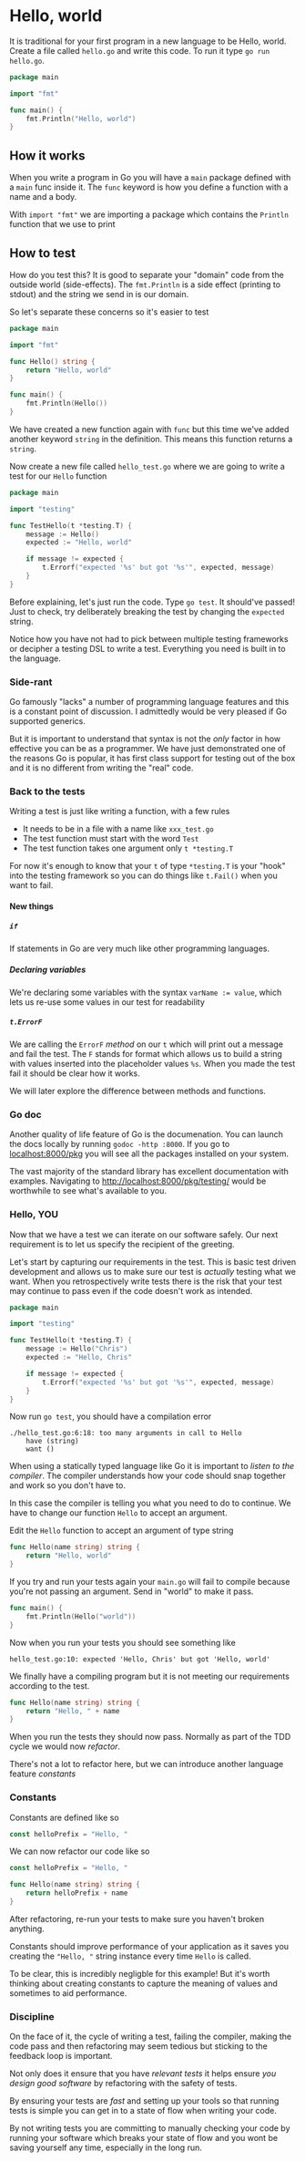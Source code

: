 # Hello, world

It is traditional for your first program in a new language to be Hello, world. Create a file called `hello.go` and write this code. To run it type `go run hello.go`.

```go
package main

import "fmt"

func main() {
	fmt.Println("Hello, world")
}
```

## How it works
When you write a program in Go you will have a `main` package defined with a `main` func inside it. The `func` keyword is how you define a function with a name and a body.

With `import "fmt"` we are importing a package which contains the `Println` function that we use to print

## How to test

How do you test this? It is good to separate your "domain" code from the outside world (side-effects). The `fmt.Println` is a side effect (printing to stdout) and the string we send in is our domain.

So let's separate these concerns so it's easier to test

```go
package main

import "fmt"

func Hello() string {
	return "Hello, world"
}

func main() {
	fmt.Println(Hello())
}
```

We have created a new function again with `func` but this time we've added another keyword `string` in the definition. This means this function returns a `string`. 

Now create a new file called `hello_test.go` where we are going to write a test for our `Hello` function

```go
package main

import "testing"

func TestHello(t *testing.T) {
	message := Hello()
	expected := "Hello, world"

	if message != expected {
		t.Errorf("expected '%s' but got '%s'", expected, message)
	}
}
```

Before explaining, let's just run the code. Type `go test`. It should've passed! Just to check, try deliberately breaking the test by changing the `expected` string.

Notice how you have not had to pick between multiple testing frameworks or decipher a testing DSL to write a test. Everything you need is built in to the language.

### Side-rant

Go famously "lacks" a number of programming language features and this is a constant point of discussion. I admittedly would be very pleased if Go supported generics. 

But it is important to understand that syntax is not the _only_ factor in how effective you can be as a programmer. We have just demonstrated one of the reasons Go is popular, it has first class support for testing out of the box and it is no different from writing the "real" code. 

### Back to the tests

Writing a test is just like writing a function, with a few rules

- It needs to be in a file with a name like `xxx_test.go`
- The test function must start with the word `Test`
- The test function takes one argument only `t *testing.T`

For now it's enough to know that your `t` of type `*testing.T` is your "hook" into the testing framework so you can do things like `t.Fail()` when you want to fail. 

#### New things

##### `if`

If statements in Go are very much like other programming languages. 

##### Declaring variables

We're declaring some variables with the syntax `varName := value`, which lets us re-use some values in our test for readability

##### `t.ErrorF`

We are calling the `ErrorF` _method_ on our `t` which will print out a message and fail the test. The `F` stands for format which allows us to build a string with values inserted into the placeholder values `%s`. When you made the test fail it should be clear how it works. 

We will later explore the difference between methods and functions.

### Go doc

Another quality of life feature of Go is the documenation. You can launch the docs locally by running `godoc -http :8000`. If you go to [localhost:8000/pkg](http://localhost:8000/pkg) you will see all the packages installed on your system.

The vast majority of the standard library has excellent documentation with examples. Navigating to [http://localhost:8000/pkg/testing/](http://localhost:8000/pkg/testing/) would be worthwhile to see what's available to you. 

### Hello, YOU

Now that we have a test we can iterate on our software safely. Our next requirement is to let us specify the recipient of the greeting. 

Let's start by capturing our requirements in the test. This is basic test driven development and allows us to make sure our test is _actually_ testing what we want. When you retrospectively write tests there is the risk that your test may continue to pass even if the code doesn't work as intended. 

```go
package main

import "testing"

func TestHello(t *testing.T) {
	message := Hello("Chris")
	expected := "Hello, Chris"

	if message != expected {
		t.Errorf("expected '%s' but got '%s'", expected, message)
	}
}
```

Now run `go test`, you should have a compilation error

```
./hello_test.go:6:18: too many arguments in call to Hello
	have (string)
	want ()
```

When using a statically typed language like Go it is important to _listen to the compiler_. The compiler understands how your code should snap together and work so you don't have to. 

In this case the compiler is telling you what you need to do to continue. We have to change our function `Hello` to accept an argument.

Edit the `Hello` function to accept an argument of type string 

```go
func Hello(name string) string {
	return "Hello, world"
}
```

If you try and run your tests again your `main.go` will fail to compile because you're not passing an argument. Send in "world" to make it pass.

```go
func main() {
	fmt.Println(Hello("world"))
}
```

Now when you run your tests you should see something like

```
hello_test.go:10: expected 'Hello, Chris' but got 'Hello, world'
```

We finally have a compiling program but it is not meeting our requirements according to the test. 

```go
func Hello(name string) string {
	return "Hello, " + name
}
```

When you run the tests they should now pass. Normally as part of the TDD cycle we would now *refactor*.

There's not a lot to refactor here, but we can introduce another language feature *constants*

### Constants

Constants are defined like so

```go
const helloPrefix = "Hello, "
```

We can now refactor our code like so

```go
const helloPrefix = "Hello, "

func Hello(name string) string {
	return helloPrefix + name
}
```

After refactoring, re-run your tests to make sure you haven't broken anything.

Constants should improve performance of your application as it saves you creating the `"Hello, "` string instance every time `Hello` is called. 

To be clear, this is incredibly negligble for this example! But it's worth thinking about creating constants to capture the meaning of values and sometimes to aid performance.

### Discipline

On the face of it, the cycle of writing a test, failing the compiler, making the code pass and then refactoring may seem tedious but sticking to the feedback loop is important. 

Not only does it ensure that you have *relevant tests* it helps ensure *you design good software* by refactoring with the safety of tests. 

By ensuring your tests are *fast* and setting up your tools so that running tests is simple you can get in to a state of flow when writing your code. 

By not writing tests you are committing to manually checking your code by running your software which breaks your state of flow and you wont be saving yourself any time, especially in the long run. 